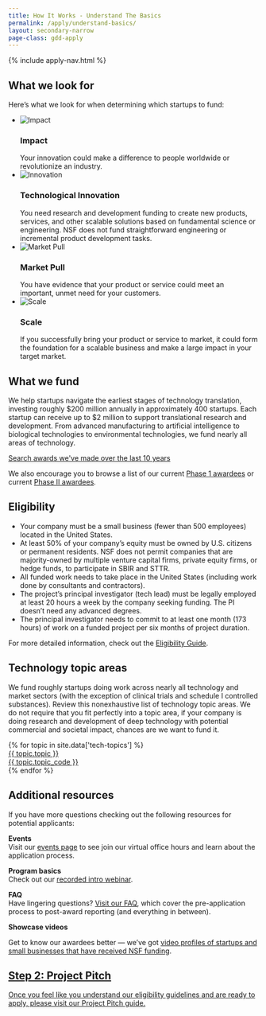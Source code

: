 ```yaml
---
title: How It Works - Understand The Basics
permalink: /apply/understand-basics/
layout: secondary-narrow
page-class: gdd-apply
---
```

{% include apply-nav.html %}
<section class="usa-section two-column-content-block full-bleed-bg">
  <div class="two-column-content-block__col">
    <h2>What we look for</h2>
    <p>Here’s what we look for when determining which startups to fund:</p>
    <ul class="two-column-content-block__list">
      <li>
        <img src="{{ site.baseurl }}/assets/img/icons/icon-impact.svg" alt="Impact">
        <span class="two-column-content-block__list-content">
          <h3 class="two-column-content-block__list-title">Impact</h3>
          Your innovation could make a difference to people worldwide or revolutionize an industry.
        </span>
      </li>
      <li>
        <img src="{{ site.baseurl }}/assets/img/icons/icon-innovation.svg" alt="Innovation" class="two-column-content-block__icon-wide">
        <span class="two-column-content-block__list-content">
          <h3 class="two-column-content-block__list-title">Technological Innovation</h3>
          You need research and development funding to create new products, services, and other scalable solutions based on fundamental science or engineering. NSF does not fund straightforward engineering or incremental product development tasks.
        </span>
      </li>
      <li>
        <img src="{{ site.baseurl }}/assets/img/icons/icon-market-pull.svg" alt="Market Pull">
        <span class="two-column-content-block__list-content">
          <h3 class="two-column-content-block__list-title">Market Pull</h3>
          You have evidence that your product or service could meet an important, unmet need for your customers.
        </span>
      </li>
      <li>
        <img src="{{ site.baseurl }}/assets/img/icons/icon-scale.svg" alt="Scale">
        <span class="two-column-content-block__list-content">
          <h3 class="two-column-content-block__list-title">Scale</h3>
          If you successfully bring your product or service to market, it could form the foundation for a scalable business and make a large impact in your target market.
        </span>
      </li>
    </ul>
  </div>
  <div class="two-column-content-block__col">
    <h2>What we fund</h2>
    <p>We help startups navigate the earliest stages of technology translation, investing roughly $200 million annually in approximately 400 startups. Each startup can receive up to $2 million to support translational research and development. From advanced manufacturing to artificial intelligence to biological technologies to environmental technologies, we fund nearly all areas of technology.</p>
    <p><a href="https://seedfund.nsf.gov/awardees/history/" class="usa-button usa-button-secondary">Search awards we've made over the last 10 years </a></p>
    <p>We also encourage you to browse a list of our current <a href="#">Phase 1 awardees</a> or current <a href="#">Phase II awardees</a>.</p>
  </div>
</section>

<section class="usa-section full-bleed-bg--lightblue">
  <h2>Eligibility</h2>

  <ul>
    <li>Your company must be a small business (fewer than 500 employees) located in the United States.</li>
    <li>At least 50% of your company’s equity must be owned by U.S. citizens or permanent residents. NSF does not permit companies that are majority-owned by multiple venture capital firms, private equity firms, or hedge funds, to participate in SBIR and STTR.</li>
    <li>All funded work needs to take place in the United States (including work done by consultants and contractors).</li>
    <li>The project’s principal investigator (tech lead) must be legally employed at least 20 hours a week by the company seeking funding. The PI doesn’t need any advanced degrees.</li>
    <li>The principal investigator needs to commit to at least one month (173 hours) of work on a funded project per six months of project duration.</li>
  </ul>

  <p>For more detailed information, check out the <a href="https://www.sbir.gov/faqs/eligibility-requirements">Eligibility Guide</a>.</p>
</section>

<section class="usa-section full-bleed-bg">
  <h2>Technology topic areas</h2>

  <p>We fund roughly startups doing work across nearly all technology and market sectors (with the exception of clinical trials and schedule I controlled substances). Review this nonexhaustive list of technology topic areas. We do not require that you fit perfectly into a topic area, if your company is doing research and development of deep technology with potential commercial and societal impact, chances are we want to fund it.</p>

  <div class="topic-grid">{% for topic in site.data['tech-topics'] %}
    <a href="{{ site.baseurl }}{{ topic.permalink }}">
      <div class="topic-grid__name">{{ topic.topic }}</div>
      <div class="topic-grid__abbr">{{ topic.topic_code }}</div>
    </a>
  {% endfor %}</div>
</section>

<section class="usa-section full-bleed-bg">
  <h2>Additional resources</h2>

  <p>If you have more questions checking out the following resources for potential applicants:</p>

  <p><b>Events</b>
    <br>Visit our <a href="{{ site.baseurl }}/events/">events page</a> to see join our virtual office hours and learn about the application process.</p>

  <p><b>Program basics</b>
    <br>Check out our <a href="https://www.youtube.com/watch?v=ckitTDdcWbU">recorded intro webinar</a>.
  </p>

  <p><b>FAQ</b>
    <br>Have lingering questions? <a href="https://www.nsf.gov/pubs/2021/nsf21060/nsf21060.jsp">Visit our FAQ</a>, which cover the pre-application process to post-award reporting (and everything in between).</p>
   <p><b>Showcase videos</b>
    <p>Get to know our awardees better — we’ve got <a href="{{ site.baseurl }}/showcase/">video profiles of startups and small businesses that have received NSF funding</a>.</p>
  <div class="step-banner">
    <a class="step-banner__content" href="{{ site.baseurl }}/apply/project-pitch/">
      <h2>Step 2: Project Pitch</h2>
      <p>Once you feel like you understand our eligibility guidelines and are ready to apply, please visit our Project Pitch guide.</p>
    </a>
  </div>
